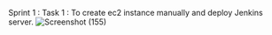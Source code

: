 Sprint 1 :
Task 1 : To create ec2 instance manually and deploy Jenkins server.
![Screenshot (155)](https://github.com/kumaraswamy7694/TeluguITFactory/assets/118154071/c9a153de-d61e-414f-98cc-2e0d53311fa2)


